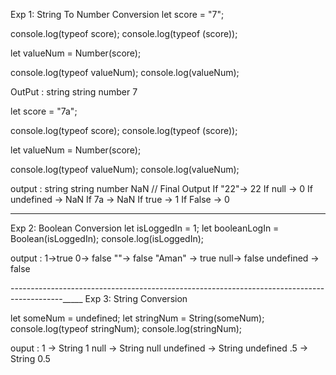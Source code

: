 Exp 1:  String To Number Conversion
let score = "7"; 

console.log(typeof score);
console.log(typeof (score));

let valueNum = Number(score);

console.log(typeof valueNum);
console.log(valueNum); 

OutPut :
string
string
number
7


 
let score = "7a"; 

console.log(typeof score);
console.log(typeof (score));

let valueNum = Number(score);

console.log(typeof valueNum);
console.log(valueNum);


output :
string
string
number
NaN  //
                Final Output
                  If  "22"-> 22
                  If null -> 0
                  If undefined -> NaN
                  If 7a -> NaN
                  If true -> 1
                  If False -> 0

-------------------------------------------------------------------------------------------

Exp 2:   Boolean Conversion
let isLoggedIn = 1;
let booleanLogIn =  Boolean(isLoggedIn);
console.log(isLoggedIn);

output : 
1->true
0-> false
""-> false
"Aman" -> true
null-> false
undefined -> false

-------------------------------------------------------------------------------------------_____
Exp 3: String Conversion

let someNum = undefined;
let stringNum = String(someNum);
console.log(typeof stringNum);
console.log(stringNum);

ouput : 
 1 -> String 1
 null -> String  null
 undefined -> String undefined
 .5 -> String 0.5
 

